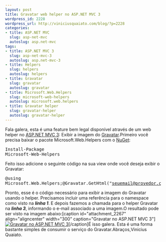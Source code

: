 ```yaml
--- 
layout: post
title: Gravatar web helper no ASP.NET MVC 3
wordpress_id: 2228
wordpress_url: http://viniciusquaiato.com/blog/?p=2228
categories: 
- title: ASP.NET MVC
  slug: asp-net-mvc
  autoslug: asp.net-mvc
tags: 
- title: ASP.NET MVC 3
  slug: asp-net-mvc-3
  autoslug: asp.net-mvc-3
- title: Helpers
  slug: helpers
  autoslug: helpers
- title: Gravatar
  slug: gravatar
  autoslug: gravatar
- title: Microsoft.Web.Helpers
  slug: microsoft-web-helpers
  autoslug: microsoft.web.helpers
- title: Gravatar helper
  slug: gravatar-helper
  autoslug: gravatar-helper
---
```

Fala galera, esta é uma feature bem legal disponível através de um web helper no [ASP.NET MVC 3](http://viniciusquaiato.com/blog/asp-net-mvc-3): Exibir a imagem do [Gravatar](http://pt.gravatar.com/).Primeiro você precisa baixar o pacote Microsoft.Web.Helpers com o [NuGet](http://viniciusquaiato.com/blog/tag/nuget/):<pre lang="bash">Install-Package Microsoft-Web-Helpers</pre>Feito isso adicione o seguinte código na sua view onde você deseja exibir o Gravatar:<pre lang="xml" line="1">@using Microsoft.Web.Helpers;@Gravatar.GetHtml("seuemail@provedor.com");</pre>Pronto, esse é o código necessário para exibir a imagem do Gravatar usando o helper. Precisamos incluir uma referência para o namespace como visto na **_linha 1_**. E depois fazemos a chamada para o helper Gravatar na **_linha 3_**, informando o e-mail associado a uma imagem.O resultado pode ser visto na imagem abaixo:[caption id="attachment_2267" align="aligncenter" width="300" caption="Gravatar no ASP.NET MVC 3"][![Gravatar no ASP.NET MVC 3](http://viniciusquaiato.com/blog/wp-content/uploads/2010/12/Gravatar-300x133.png "Gravatar no ASP.NET MVC 3")](http://viniciusquaiato.com/blog/wp-content/uploads/2010/12/Gravatar.png)[/caption]É isso galera. Esta é uma forma bastante simples de consumir o serviço do Gravatar.Abraços,Vinicius Quaiato.
